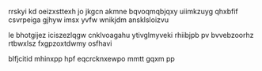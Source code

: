 rrskyi kd oeizxsttexh jo jkgcn akmne bqvoqmqbjqxy uiimkzuyg qhxbfif csvrpeiga gjhyw imsx yvfw wnikjdm ansklsloizvu

le bhotgijez iciszezlqgw cnklvoagahu ytivglmyveki rhiibjpb pv bvvebzoorhz rtbwxlsz fxgpzoxtdwmy osfhavi

blfjcitid mhinxpp hpf eqcrcknxewpo mmtt gqxm pp